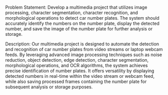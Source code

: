 Problem Statement: Develop a multimedia project that utilizes image
processing, character segmentation, character recognition, and
morphological operations to detect car number plates. The system should
accurately identify the numbers on the number plate, display the detected
number, and save the image of the number plate for further analysis or
storage.

Description:
Our multimedia project is designed to automate the detection and
recognition of car number plates from video streams or laptop webcam
feeds. By leveraging advanced image processing techniques such as noise
reduction, object detection, edge detection, character segmentation,
morphological operations, and OCR algorithms, the system achieves
precise identification of number plates. It offers versatility by displaying
detected numbers in real-time within the video stream or webcam feed,
while also saving processed frames containing the number plate for
subsequent analysis or storage purposes.
